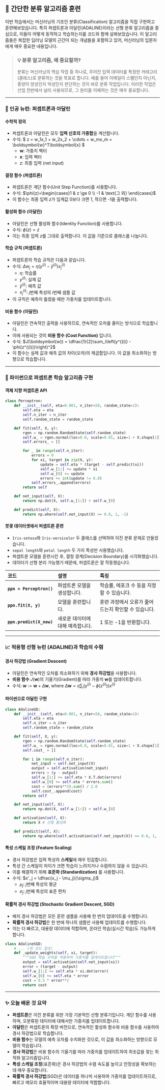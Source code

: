 ## 🧠 간단한 분류 알고리즘 훈련

이번 학습에서는 머신러닝의 기초인 분류(Classification) 알고리즘을 직접 구현하고 훈련해보았습니다. 특히 퍼셉트론과 아달린(ADALINE)이라는 선형 분류 알고리즘을 중심으로, 이들이 어떻게 동작하고 학습하는지를 코드와 함께 살펴보았습니다. 이 알고리즘들은 복잡한 딥러닝 모델의 근간이 되는 개념들을 포함하고 있어, 머신러닝의 입문자에게 매우 중요한 내용입니다.

> ### 💡 분류 알고리즘, 왜 중요할까?
> 분류는 머신러닝의 핵심 작업 중 하나로, 주어진 입력 데이터를 특정한 카테고리(클래스)로 분류하는 것을 목표로 합니다. 예를 들어 이메일이 스팸인지 아닌지, 종양이 양성인지 악성인지 판단하는 것이 바로 분류 작업입니다. 이러한 작업은 산업 전반에서 널리 사용되므로, 그 원리를 이해하는 것은 매우 중요합니다.

---

### 🧮 인공 뉴런: 퍼셉트론과 아달린

#### 수학적 정의
- 퍼셉트론과 아달린은 모두 **입력 신호의 가중합**을 계산합니다.
- 수식: $ z = w_1x_1 + w_2x_2 + \cdots + w_mx_m = \boldsymbol{w}^T\boldsymbol{x} $
  - $\boldsymbol{w}$: 가중치 벡터
  - $\boldsymbol{x}$: 입력 벡터
  - $z$: 최종 입력 (net input)

#### 결정 함수 (퍼셉트론)
- 퍼셉트론은 계단 함수(Unit Step Function)를 사용합니다.
- 수식: $\phi(z)=\begin{cases}1 & z \ge 0 \\ -1 & \text{그 외} \end{cases}$
- 이 함수는 최종 입력 $z$가 임계값 0보다 크면 1, 작으면 -1을 출력합니다.

#### 활성화 함수 (아달린)
- 아달린은 선형 활성화 함수(Identity Function)를 사용합니다.
- 수식: $\phi(z) = z$
- 이는 최종 입력 $z$를 그대로 출력합니다. 이 값을 기준으로 클래스를 나눕니다.

#### 학습 규칙 (퍼셉트론)
- 퍼셉트론의 학습 규칙은 다음과 같습니다.
- 수식: $\Delta w_j = \eta(y^{(i)} - \hat{y}^{(i)})x_j^{(i)}$
  - $\eta$: 학습률
  - $y^{(i)}$: 실제 값
  - $\hat{y}^{(i)}$: 예측 값
  - $x_j^{(i)}$: $j$번째 특성의 $i$번째 샘플 값
- 이 규칙은 예측이 틀렸을 때만 가중치를 업데이트합니다.

#### 비용 함수 (아달린)
- 아달린은 연속적인 출력을 사용하므로, 연속적인 오차를 줄이는 방식으로 학습합니다.
- 이에 사용되는 것이 **비용 함수 (Cost Function)** 입니다.
- 수식: $J(\boldsymbol{w}) = \dfrac{1}{2}\sum_i\left(y^{(i)} - \phi(z^{(i)})\right)^2$
- 이 함수는 실제 값과 예측 값의 차이(오차)의 제곱합입니다. 이 값을 최소화하는 방향으로 학습합니다.

---

### 🐍 파이썬으로 퍼셉트론 학습 알고리즘 구현

#### 객체 지향 퍼셉트론 API

```python
class Perceptron:
    def __init__(self, eta=0.001, n_iter=50, random_state=1):
        self.eta = eta
        self.n_iter = n_iter
        self.random_state = random_state

    def fit(self, X, y):
        rgen = np.random.RandomState(self.random_state)
        self.w_ = rgen.normal(loc=0.0, scale=0.01, size=1 + X.shape[1])
        self.errors_ = []

        for _ in range(self.n_iter):
            errors = 0
            for xi, target in zip(X, y):
                update = self.eta * (target - self.predict(xi))
                self.w_[1:] += update * xi
                self.w_[0] += update
                errors += int(update != 0.0)
            self.errors_.append(errors)
        return self

    def net_input(self, X):
        return np.dot(X, self.w_[1:]) + self.w_[0]

    def predict(self, X):
        return np.where(self.net_input(X) >= 0.0, 1, -1)
```

#### 붓꽃 데이터셋에서 퍼셉트론 훈련

- `Iris-setosa`와 `Iris-versicolor` 두 클래스를 선택하여 이진 분류 문제로 만들었습니다.
- `sepal length`와 `petal length` 두 가지 특성만 사용했습니다.
- 퍼셉트론 모델을 훈련시킨 후, 결정 경계(Decision Boundary)를 시각화했습니다.
- 데이터가 선형 분리 가능했기 때문에, 퍼셉트론은 잘 작동했습니다.

| 코드 | 설명 | 특징 |
| :--- | :--- | :--- |
| **`ppn = Perceptron()`** | 퍼셉트론 모델을 생성합니다. | 학습률, 에포크 수 등을 지정할 수 있습니다. |
| **`ppn.fit(X, y)`** | 모델을 훈련합니다. | 훈련 과정에서 오류가 줄어드는지 확인할 수 있습니다. |
| **`ppn.predict(X_new)`** | 새로운 데이터에 대해 예측합니다. | 1 또는 -1을 반환합니다. |

---

### 📈 적응형 선형 뉴런 (ADALINE)과 학습의 수렴

#### 경사 하강법 (Gradient Descent)

- 아달린은 연속적인 오차를 최소화하기 위해 **경사 하강법**을 사용합니다.
- **비용 함수** $J(\boldsymbol{w})$의 기울기(Gradient)를 따라 가중치 $\boldsymbol{w}$를 업데이트합니다.
- 수식: $\boldsymbol{w} := \boldsymbol{w} + \Delta \boldsymbol{w}$, where $\Delta \boldsymbol{w} = \eta \sum_i (y^{(i)} - \phi(z^{(i)}))x^{(i)}$

#### 파이썬으로 아달린 구현

```python
class AdalineGD:
    def __init__(self, eta=0.001, n_iter=50, random_state=1):
        self.eta = eta
        self.n_iter = n_iter
        self.random_state = random_state

    def fit(self, X, y):
        rgen = np.random.RandomState(self.random_state)
        self.w_ = rgen.normal(loc=0.0, scale=0.01, size=1 + X.shape[1])
        self.cost_ = []

        for i in range(self.n_iter):
            net_input = self.net_input(X)
            output = self.activation(net_input)
            errors = (y - output)
            self.w_[1:] += self.eta * X.T.dot(errors)
            self.w_[0] += self.eta * errors.sum()
            cost = (errors**2).sum() / 2.0
            self.cost_.append(cost)
        return self

    def net_input(self, X):
        return np.dot(X, self.w_[1:]) + self.w_[0]

    def activation(self, X):
        return X # 선형 활성화

    def predict(self, X):
        return np.where(self.activation(self.net_input(X)) >= 0.0, 1, -1)
```

#### 특성 스케일 조정 (Feature Scaling)

- 경사 하강법은 입력 특성의 **스케일**에 매우 민감합니다.
- 특성 간 스케일이 차이가 크면 학습이 느려지거나 수렴하지 않을 수 있습니다.
- 이를 해결하기 위해 **표준화 (Standardization)** 를 사용합니다.
- 수식: $x'_j = \dfrac{x_j - \mu_j}{\sigma_j}$
  - $\mu_j$: $j$번째 특성의 평균
  - $\sigma_j$: $j$번째 특성의 표준 편차

#### 확률적 경사 하강법 (Stochastic Gradient Descent, SGD)

- 배치 경사 하강법은 모든 훈련 샘플을 사용해 한 번의 업데이트를 수행합니다.
- **확률적 경사 하강법**은 한 번에 하나의 샘플만 사용해 업데이트를 수행합니다.
- 이는 더 빠르고, 대용량 데이터에 적합하며, 온라인 학습(실시간 학습)도 가능하게 합니다.

```python
class AdalineSGD:
    # ... (위 코드 참조)
    def _update_weights(self, xi, target):
        """SGD 학습 규칙을 적용하여 가중치를 업데이트합니다"""
        output = self.activation(self.net_input(xi))
        error = (target - output)
        self.w_[1:] += self.eta * xi.dot(error)
        self.w_[0] += self.eta * error
        cost = 0.5 * error**2
        return cost
```

---

### ✨ 오늘 배운 것 요약

- **퍼셉트론**은 이진 분류를 위한 가장 기본적인 선형 분류기입니다. 계단 함수를 사용하며, 오분류된 데이터에 대해서만 가중치를 업데이트합니다.
- **아달린**은 퍼셉트론의 확장 버전으로, 연속적인 활성화 함수와 비용 함수를 사용하여 경사 하강법으로 학습합니다.
- **비용 함수**는 모델의 예측 오차를 수치화한 것으로, 이 값을 최소화하는 방향으로 모델이 학습됩니다.
- **경사 하강법**은 비용 함수의 기울기를 따라 가중치를 업데이트하여 최솟값을 찾는 최적화 알고리즘입니다.
- **특성 스케일 조정**(표준화)은 경사 하강법의 수렴 속도를 높이고 안정성을 확보하는 데 매우 중요합니다.
- **확률적 경사 하강법**(SGD)은 데이터를 하나씩 사용하여 가중치를 업데이트하므로, 빠르고 메모리 효율적이며 대용량 데이터에 적합합니다.